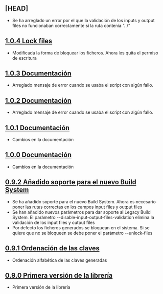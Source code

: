 ## [HEAD]

- Se ha arreglado un error por el que la validación de los inputs y output files no funcionaban correctamente si la ruta contenia "../"

## [1.0.4 Lock files](https://github.com/SDOSLabs/SDOSL10n/tree/v1.0.4)

- Modificada la forma de bloquear los ficheros. Ahora les quita el permiso de escritura

## [1.0.3 Documentación](https://github.com/SDOSLabs/SDOSL10n/tree/v1.0.3)

- Arreglado mensaje de error cuando se usaba el script con algún fallo.

## [1.0.2 Documentación](https://github.com/SDOSLabs/SDOSL10n/tree/v1.0.2)

- Arreglado mensaje de error cuando se usaba el script con algún fallo.

## [1.0.1 Documentación](https://github.com/SDOSLabs/SDOSL10n/tree/v1.0.1)

- Cambios en la documentación

## [1.0.0 Documentación](https://github.com/SDOSLabs/SDOSL10n/tree/v1.0.0)

- Cambios en la documentación

## [0.9.2 Añadido soporte para el nuevo Build System](https://github.com/SDOSLabs/SDOSL10n/tree/v0.9.2)

- Se ha añadido soporte para el nuevo Build System. Ahora es necesario poner las rutas correctas en los campos input files y output files
- Se han añadido nuevos parámetros para dar soporte al Legacy Build System. El parámetro --disable-input-output-files-validation elimina la validación de los input files y output files
- Por defecto los ficheros generados se bloquean en el sistema. Si se quiere que no se bloqueen se debe poner el parámetro --unlock-files

## [0.9.1 Ordenación de las claves](https://github.com/SDOSLabs/SDOSL10n/tree/v0.9.1)

- Ordenación alfabética de las claves generadas

## [0.9.0 Primera versión de la librería](https://github.com/SDOSLabs/SDOSL10n/tree/v0.9.0)

- Primera versión de la librería
